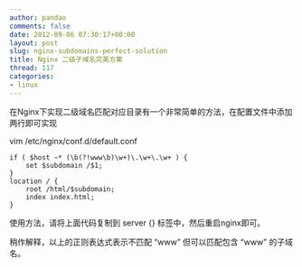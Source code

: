 ```yaml
---
author: pandao
comments: false
date: 2012-09-06 07:30:17+00:00
layout: post
slug: nginx-subdomains-perfect-solution
title: Nginx 二级子域名完美方案
thread: 117
categories:
- linux
---
```


在Nginx下实现二级域名匹配对应目录有一个非常简单的方法，在配置文件中添加两行即可实现

vim /etc/nginx/conf.d/default.conf

    
    if ( $host ~* (\b(?!www\b)\w+)\.\w+\.\w+ ) {
        set $subdomain /$1;
    }
    location / {
        root /html/$subdomain;
        index index.html;
    }


使用方法，请将上面代码复制到 server {} 标签中，然后重启nginx即可。

稍作解释，以上的正则表达式表示不匹配 “www” 但可以匹配包含 “www” 的子域名。
